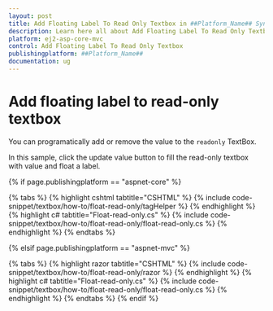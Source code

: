 ```yaml
---
layout: post
title: Add Floating Label To Read Only Textbox in ##Platform_Name## Syncfusion Textbox Component
description: Learn here all about Add Floating Label To Read Only Textbox in Syncfusion ##Platform_Name## Textbox component of Syncfusion Essential JS 2 and more.
platform: ej2-asp-core-mvc
control: Add Floating Label To Read Only Textbox
publishingplatform: ##Platform_Name##
documentation: ug
---
```



# Add floating label to read-only textbox

You can programatically add or remove the value to the `readonly` TextBox.

In this sample, click the update value button to fill the read-only textbox with value and float a label.

{% if page.publishingplatform == "aspnet-core" %}

{% tabs %}
{% highlight cshtml tabtitle="CSHTML" %}
{% include code-snippet/textbox/how-to/float-read-only/tagHelper %}
{% endhighlight %}
{% highlight c# tabtitle="Float-read-only.cs" %}
{% include code-snippet/textbox/how-to/float-read-only/float-read-only.cs %}
{% endhighlight %}
{% endtabs %}

{% elsif page.publishingplatform == "aspnet-mvc" %}

{% tabs %}
{% highlight razor tabtitle="CSHTML" %}
{% include code-snippet/textbox/how-to/float-read-only/razor %}
{% endhighlight %}
{% highlight c# tabtitle="Float-read-only.cs" %}
{% include code-snippet/textbox/how-to/float-read-only/float-read-only.cs %}
{% endhighlight %}
{% endtabs %}
{% endif %}

